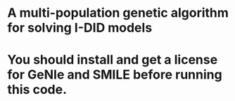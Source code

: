 # A multi-population genetic algorithm for solving I-DID models
# You should install and get a license for GeNIe and SMILE before running this code.
